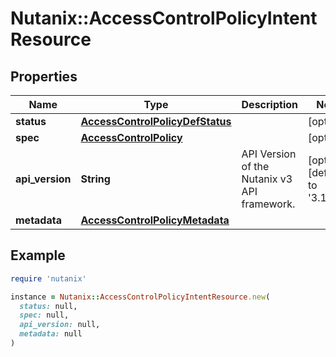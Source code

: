 # Nutanix::AccessControlPolicyIntentResource

## Properties

| Name | Type | Description | Notes |
| ---- | ---- | ----------- | ----- |
| **status** | [**AccessControlPolicyDefStatus**](AccessControlPolicyDefStatus.md) |  | [optional] |
| **spec** | [**AccessControlPolicy**](AccessControlPolicy.md) |  | [optional] |
| **api_version** | **String** | API Version of the Nutanix v3 API framework. | [optional][default to &#39;3.1.0&#39;] |
| **metadata** | [**AccessControlPolicyMetadata**](AccessControlPolicyMetadata.md) |  |  |

## Example

```ruby
require 'nutanix'

instance = Nutanix::AccessControlPolicyIntentResource.new(
  status: null,
  spec: null,
  api_version: null,
  metadata: null
)
```

